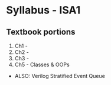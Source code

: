 # Syllabus - ISA1

## Textbook portions
1. Ch1 - 
1. Ch2 - 
1. Ch3 - 
1. Ch5 - Classes & OOPs
- ALSO: Verilog Stratified Event Queue